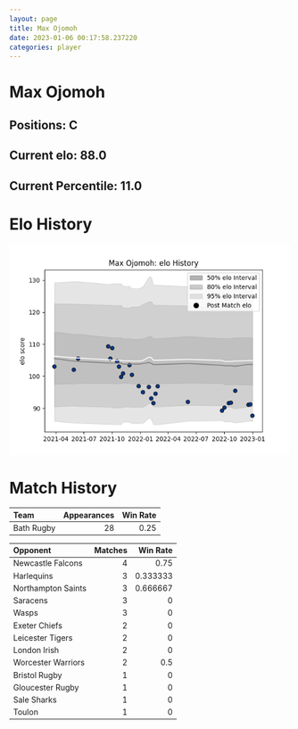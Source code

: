 ```yaml
---  
layout: page  
title: Max Ojomoh  
date: 2023-01-06 00:17:58.237220  
categories: player  
---
```

# Max Ojomoh

## Positions: C

## Current elo: 88.0

## Current Percentile: 11.0

# Elo History


![elo history](history_MaxOjomoh.png)
# Match History


| Team       |   Appearances |   Win Rate |
|:-----------|--------------:|-----------:|
| Bath Rugby |            28 |       0.25 |

| Opponent           |   Matches |   Win Rate |
|:-------------------|----------:|-----------:|
| Newcastle Falcons  |         4 |   0.75     |
| Harlequins         |         3 |   0.333333 |
| Northampton Saints |         3 |   0.666667 |
| Saracens           |         3 |   0        |
| Wasps              |         3 |   0        |
| Exeter Chiefs      |         2 |   0        |
| Leicester Tigers   |         2 |   0        |
| London Irish       |         2 |   0        |
| Worcester Warriors |         2 |   0.5      |
| Bristol Rugby      |         1 |   0        |
| Gloucester Rugby   |         1 |   0        |
| Sale Sharks        |         1 |   0        |
| Toulon             |         1 |   0        |